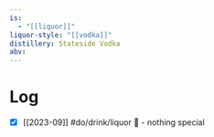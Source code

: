 ```yaml
---
is:
  - "[[liquor]]"
liquor-style: "[[vodka]]"
distillery: Stateside Vodka
abv:
---
```


# Log
- [x] [[2023-09]] #do/drink/liquor 🤞 - nothing special
